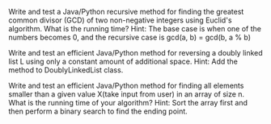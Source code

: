 Write and test a Java/Python recursive method for finding the greatest common divisor (GCD) of two non-negative integers using Euclid's algorithm. What is the running time? Hint: The base case is when one of the numbers becomes 0, and the recursive case is gcd(a, b) = gcd(b, a % b)

Write and test an efficient Java/Python method for reversing a doubly linked list L using only a constant amount of additional space. Hint: Add the method to DoublyLinkedList class.

Write and test an efficient Java/Python method for finding all elements smaller than a given value X(take input from user) in an array of size n. What is the running time of your algorithm? Hint: Sort the array first and then perform a binary search to find the ending point.
